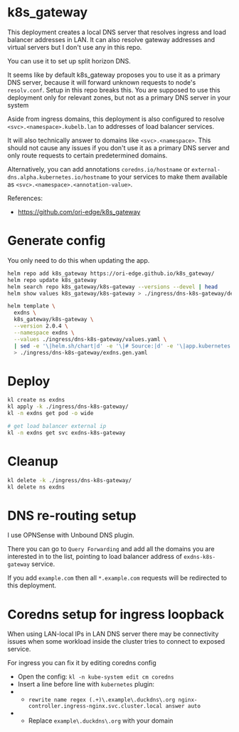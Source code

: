 
# k8s_gateway

This deployment creates a local DNS server that resolves
ingress and load balancer addresses in LAN.
It can also resolve gateway addresses and virtual servers
but I don't use any in this repo.

You can use it to set up split horizon DNS.

It seems like by default k8s_gateway proposes you
to use it as a primary DNS server,
because it will forward unknown requests to node's `resolv.conf`.
Setup in this repo breaks this. You are supposed to use this deployment
only for relevant zones, but not as a primary DNS server in your system

Aside from ingress domains, this deployment is also configured
to resolve `<svc>.<namespace>.kubelb.lan` to addresses of load balancer services.

It will also technically answer to domains like `<svc>.<namespace>`.
This should not cause any issues if you don't use it as a primary DNS server
and only route requests to certain predetermined domains.

Alternatively, you can add annotations
`coredns.io/hostname` or `external-dns.alpha.kubernetes.io/hostname`
to your services to make them available as `<svc>.<namespace>.<annotation-value>`.

References:
- https://github.com/ori-edge/k8s_gateway

# Generate config

You only need to do this when updating the app.

```bash
helm repo add k8s_gateway https://ori-edge.github.io/k8s_gateway/
helm repo update k8s_gateway
helm search repo k8s_gateway/k8s-gateway --versions --devel | head
helm show values k8s_gateway/k8s-gateway > ./ingress/dns-k8s-gateway/default-values.yaml
```

```bash
helm template \
  exdns \
  k8s_gateway/k8s-gateway \
  --version 2.0.4 \
  --namespace exdns \
  --values ./ingress/dns-k8s-gateway/values.yaml \
  | sed -e '\|helm.sh/chart|d' -e '\|# Source:|d' -e '\|app.kubernetes.io/managed-by|d' -e '\|app.kubernetes.io/instance|d' -e '\|app.kubernetes.io/part-of|d' \
  > ./ingress/dns-k8s-gateway/exdns.gen.yaml
```

# Deploy

```bash
kl create ns exdns
kl apply -k ./ingress/dns-k8s-gateway/
kl -n exdns get pod -o wide

# get load balancer external ip
kl -n exdns get svc exdns-k8s-gateway
```

# Cleanup

```bash
kl delete -k ./ingress/dns-k8s-gateway/
kl delete ns exdns
```

# DNS re-routing setup

I use OPNSense with Unbound DNS plugin.

There you can go to `Query Forwarding`
and add all the domains you are interested in to the list,
pointing to load balancer address of `exdns-k8s-gateway` service.

If you add `example.com` then all `*.example.com` requests
will be redirected to this deployment.

# Coredns setup for ingress loopback

When using LAN-local IPs in LAN DNS server there may be connectivity issues
when some workload inside the cluster tries to connect to exposed service.

For ingress you can fix it by editing coredns config

- Open the config: `kl -n kube-system edit cm coredns`
- Insert a line before line with `kubernetes` plugin:
- - `rewrite name regex (.+)\.example\.duckdns\.org nginx-controller.ingress-nginx.svc.cluster.local answer auto`
- - Replace `example\.duckdns\.org` with your domain
